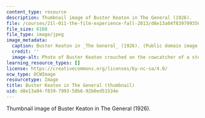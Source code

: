 ```yaml
---
content_type: resource
description: Thumbnail image of Buster Keaton in The General (1926).
file: /courses/21l-011-the-film-experience-fall-2013/d8e13a04f839799350b692b0ed51534e_21l-011f13-th.jpg
file_size: 6168
file_type: image/jpeg
image_metadata:
  caption: Buster Keaton in _The General_ (1926). (Public domain image.)
  credit: ''
  image-alt: Photo of Buster Keaton crouched on the cowcatcher of a steam locomotive.
learning_resource_types: []
license: https://creativecommons.org/licenses/by-nc-sa/4.0/
ocw_type: OCWImage
resourcetype: Image
title: Buster Keaton in The General (thumbnail)
uid: d8e13a04-f839-7993-50b6-92b0ed51534e
---
```

Thumbnail image of Buster Keaton in The General (1926).